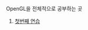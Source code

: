 
OpenGL을 전체적으로 공부하는 곳

1. <a href="https://github.com/gitJaesik/OpenGLPractice/tree/master/ConsoleOpenGL">첫번째 연습</a>
